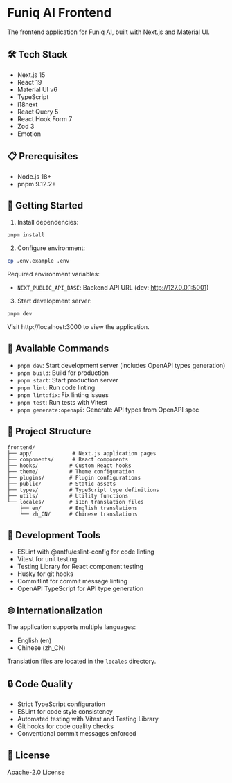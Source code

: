 # Funiq AI Frontend

The frontend application for Funiq AI, built with Next.js and Material UI.

## 🛠 Tech Stack

- Next.js 15
- React 19
- Material UI v6
- TypeScript
- i18next
- React Query 5
- React Hook Form 7
- Zod 3
- Emotion

## 📋 Prerequisites

- Node.js 18+
- pnpm 9.12.2+

## 🚀 Getting Started

1. Install dependencies:

```bash
pnpm install
```

2. Configure environment:

```bash
cp .env.example .env
```

Required environment variables:
- `NEXT_PUBLIC_API_BASE`: Backend API URL (dev: http://127.0.0.1:5001)

3. Start development server:

```bash
pnpm dev
```

Visit http://localhost:3000 to view the application.

## 📝 Available Commands

- `pnpm dev`: Start development server (includes OpenAPI types generation)
- `pnpm build`: Build for production
- `pnpm start`: Start production server
- `pnpm lint`: Run code linting
- `pnpm lint:fix`: Fix linting issues
- `pnpm test`: Run tests with Vitest
- `pnpm generate:openapi`: Generate API types from OpenAPI spec

## 📁 Project Structure

```
frontend/
├── app/             # Next.js application pages
├── components/      # React components
├── hooks/          # Custom React hooks
├── theme/          # Theme configuration
├── plugins/        # Plugin configurations
├── public/         # Static assets
├── types/          # TypeScript type definitions
├── utils/          # Utility functions
└── locales/        # i18n translation files
    ├── en/         # English translations
    └── zh_CN/      # Chinese translations
```

## 🔧 Development Tools

- ESLint with @antfu/eslint-config for code linting
- Vitest for unit testing
- Testing Library for React component testing
- Husky for git hooks
- Commitlint for commit message linting
- OpenAPI TypeScript for API type generation

## 🌐 Internationalization

The application supports multiple languages:
- English (en)
- Chinese (zh_CN)

Translation files are located in the `locales` directory.

## 🔒 Code Quality

- Strict TypeScript configuration
- ESLint for code style consistency
- Automated testing with Vitest and Testing Library
- Git hooks for code quality checks
- Conventional commit messages enforced

## 📝 License

Apache-2.0 License
